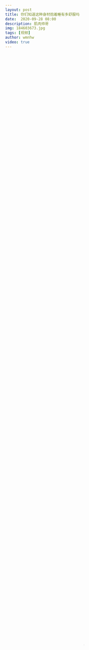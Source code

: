```yaml
---
layout: post
title: 你们知道这种身材抱着睡有多舒服吗
date:  2020-09-28 08:00
description: 肌肉帅哥
img: 184603673.jpg
tags: [视频]
author: wmnhw
video: true
---
```

<video controls preload="auto" poster="/assets/img/184603673.jpg" width="100%" height="100%" src="https://gdindex.wmnhw.workers.dev/%25E5%25B8%2585%25E5%2593%25A5%25E8%25A7%2586%25E9%25A2%2591/normal%2520video.mp4"></video>
